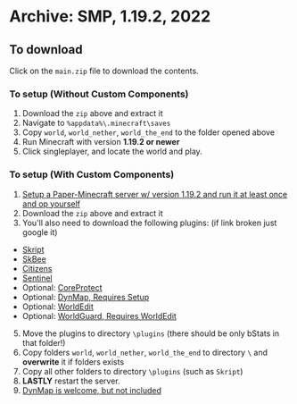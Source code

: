 # Archive: SMP, 1.19.2, 2022

## To download
Click on the `main.zip` file to download the contents.

### To setup (Without Custom Components)
1. Download the `zip` above and extract it
2. Navigate to `%appdata%\.minecraft\saves`
3. Copy `world`, `world_nether`, `world_the_end` to the folder opened above
4. Run Minecraft with version **1.19.2 or newer**
5. Click singleplayer, and locate the world and play.

### To setup (With Custom Components)
1. [Setup a Paper-Minecraft server w/ version 1.19.2 and run it at least once and op yourself](https://www.youtube.com/watch?v=MLYh0BPGIps)
2. Download the `zip` above and extract it
3. You'll also need to download the following plugins: (if link broken just google it)
  - [Skript](https://github.com/SkriptLang/Skript/releases/download/2.6.3/Skript.jar)
  - [SkBee](https://forums.skunity.com/resources/976/download?version=3537)
  - [Citizens](https://ci.citizensnpcs.co/job/Citizens2/lastSuccessfulBuild/artifact/dist/target/Citizens-2.0.30-b2753.jar)
  - [Sentinel](https://www.spigotmc.org/resources/sentinel.22017/download?version=470670)
  - Optional: [CoreProtect](https://www.spigotmc.org/resources/coreprotect.8631/download?version=446084)
  - Optional: [DynMap, Requires Setup](https://www.spigotmc.org/resources/dynmap%C2%AE.274/)
  - Optional: [WorldEdit](https://dev.bukkit.org/projects/worldedit/files/3922624/download)
  - Optional: [WorldGuard, Requires WorldEdit](https://dev.bukkit.org/projects/worldguard/files/3903109/download)
5. Move the plugins to directory `\plugins` (there should be only bStats in that folder!)
6. Copy folders `world`, `world_nether`, `world_the_end` to directory `\` and **overwrite** it if folders exists
7. Copy all other folders to directory `\plugins` (such as `Skript`)
8. **LASTLY** restart the server.
9. [DynMap is welcome, but not included](https://www.spigotmc.org/resources/dynmap%C2%AE.274/)
